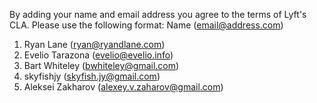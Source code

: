 By adding your name and email address you agree to the terms of Lyft's CLA.
Please use the following format: Name (email@address.com)

1. Ryan Lane (ryan@ryandlane.com)
1. Evelio Tarazona (evelio@evelio.info)
1. Bart Whiteley (bwhiteley@gmail.com)
1. skyfishjy (skyfish.jy@gmail.com)
1. Aleksei Zakharov (alexey.v.zaharov@gmail.com)
